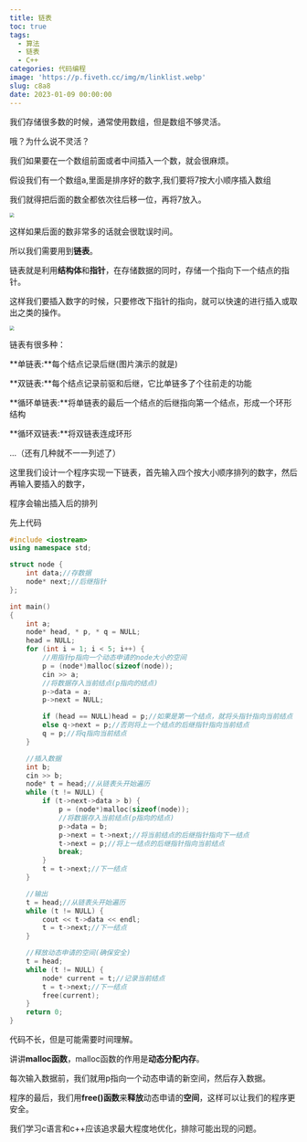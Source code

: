 ```yaml
---
title: 链表
toc: true
tags:
  - 算法
  - 链表
  - C++
categories: 代码编程
image: 'https://p.fiveth.cc/img/m/linklist.webp'
slug: c8a8
date: 2023-01-09 00:00:00
---
```


我们存储很多数的时候，通常使用数组，但是数组不够灵活。

哦？为什么说不灵活？

我们如果要在一个数组前面或者中间插入一个数，就会很麻烦。

假设我们有一个数组a,里面是排序好的数字,我们要将7按大小顺序插入数组

我们就得把后面的数全都依次往后移一位，再将7放入。

<img src="https://p.fiveth.cc/img/m/linklist1.webp" style="zoom:50%;" />

这样如果后面的数非常多的话就会很耽误时间。

所以我们需要用到**链表**。

链表就是利用**结构体**和**指针**，在存储数据的同时，存储一个指向下一个结点的指针。

这样我们要插入数字的时候，只要修改下指针的指向，就可以快速的进行插入或取出之类的操作。

<img src="https://p.fiveth.cc/img/m/linklist2.webp" style="zoom:50%;" />

链表有很多种：

**单链表:**每个结点记录后继(图片演示的就是)

**双链表:**每个结点记录前驱和后继，它比单链多了个往前走的功能

**循环单链表:**将单链表的最后一个结点的后继指向第一个结点，形成一个环形结构

**循环双链表:**将双链表连成环形

...（还有几种就不一一列述了）

这里我们设计一个程序实现一下链表，首先输入四个按大小顺序排列的数字，然后再输入要插入的数字，

程序会输出插入后的排列

先上代码

```cpp
#include <iostream>
using namespace std;

struct node {
	int data;//存数据
	node* next;//后继指针
};

int main()
{
	int a;
	node* head, * p, * q = NULL;
	head = NULL;
	for (int i = 1; i < 5; i++) {
		//用指针p指向一个动态申请的node大小的空间
		p = (node*)malloc(sizeof(node));
		cin >> a;
		//将数据存入当前结点(p指向的结点)
		p->data = a;
		p->next = NULL;

		if (head == NULL)head = p;//如果是第一个结点，就将头指针指向当前结点
		else q->next = p;//否则将上一个结点的后继指针指向当前结点
		q = p;//将q指向当前结点
	}

	//插入数据
	int b;
	cin >> b;
	node* t = head;//从链表头开始遍历
	while (t != NULL) {
		if (t->next->data > b) {
			p = (node*)malloc(sizeof(node));
			//将数据存入当前结点(p指向的结点)
			p->data = b;
			p->next = t->next;//将当前结点的后继指针指向下一结点
			t->next = p;//将上一结点的后继指针指向当前结点
			break;
		}
		t = t->next;//下一结点
	}

	//输出
	t = head;//从链表头开始遍历
	while (t != NULL) {
		cout << t->data << endl;
		t = t->next;//下一结点
	}

	//释放动态申请的空间(确保安全)
	t = head;
	while (t != NULL) {
		node* current = t;//记录当前结点
		t = t->next;//下一结点
		free(current);
	}
	return 0;
}
```

代码不长，但是可能需要时间理解。

讲讲**malloc函数**，malloc函数的作用是**动态分配内存**。

每次输入数据前，我们就用p指向一个动态申请的新空间，然后存入数据。

程序的最后，我们用**free()函数**来**释放**动态申请的**空间**，这样可以让我们的程序更安全。

我们学习c语言和c++应该追求最大程度地优化，排除可能出现的问题。
